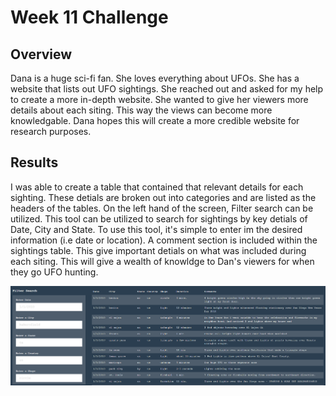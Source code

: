 # Week 11 Challenge

## Overview
 Dana is a huge sci-fi fan. She loves everything about UFOs. She has a website that lists out UFO sightings. She reached out and asked for my help to create a more in-depth website. She wanted to give her viewers more details about each siting. This way the views can become more knowledgable. Dana hopes this will create a more credible website for research purposes.
 
 <script>
function blink(){
    jQuery('#id or .classname').delay(300).fadeTo(100,0.5).delay(300).fadeTo(100,1, blink);

}

console.log('prateek');
jQuery(document).ready(function() {
   blink();
});</script>

## Results
 I was able to create a table that contained that relevant details for each sighting. These detials are broken out into categories and are listed as the headers of the tables. On the left hand of the screen, Filter search can be utilized. This tool can be utilized to search for sightings by key detials of Date, City and State. To use this tool, it's simple to enter im the desired information (i.e date or location). A comment section is included within the sightings table. This give important detials on what was included during each siting. This will give a wealth of knowldge to Dan's viewers for when they go UFO hunting. 

![Table and filter](https://github.com/LindsayTeeters/Week-11/blob/main/Static/Images/Table%20and%20Filter.png)

  
 
